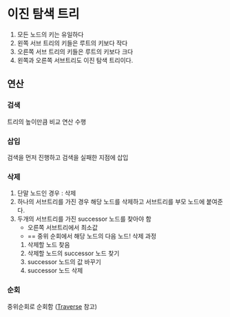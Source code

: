 # 이진 탐색 트리
1. 모든 노드의 키는 유일하다
2. 왼쪽 서브 트리의 키들은 루트의 키보다 작다
3. 오른쪽 서브 트리의 키들은 루트의 키보다 크다
4. 왼쪽과 오른쪽 서브트리도 이진 탐색 트리이다.

## 연산

### 검색
트리의 높이만큼 비교 연산 수행

### 삽입
검색을 먼저 진행하고 검색을 실패한 지점에 삽입

### 삭제
1. 단말 노드인 경우 : 삭제
2. 하나의 서브트리를 가진 경우
	해당 노드를 삭제하고 서브트리를 부모 노드에 붙여준다.
3. 두개의 서브트리를 가진 
	successor 노드를 찾아야 함
	- 오른쪽 서브트리에서 최소값
	- == 중위 순회에서 해당 노드의 다음 노드!
	삭제 과정
	1. 삭제할 노드 찾음
	2. 삭제할 노드의 successor 노드 찾기
	3. successor 노드의 값 바꾸기
	4. successor 노드 삭제

### 순회
중위순회로 순회함 ([Traverse](CodingTest/DataSturcture/Traverse.md) 참고)


